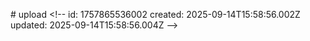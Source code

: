 #   u p l o a d 
 
 < ! - -   
 i d :   1 7 5 7 8 6 5 5 3 6 0 0 2 
 c r e a t e d :   2 0 2 5 - 0 9 - 1 4 T 1 5 : 5 8 : 5 6 . 0 0 2 Z 
 u p d a t e d :   2 0 2 5 - 0 9 - 1 4 T 1 5 : 5 8 : 5 6 . 0 0 4 Z 
 - - > 
 
 